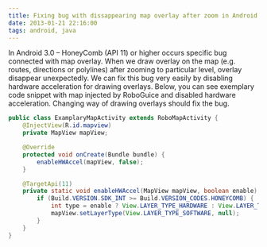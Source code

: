 ```yaml
---
title: Fixing bug with dissappearing map overlay after zoom in Android
date: 2013-01-21 22:16:00
tags: android, java
---
```


In Android 3.0 – HoneyComb (API 11) or higher occurs specific bug connected with map overlay. When we draw overlay on the map (e.g. routes, directions or polylines) after zooming to particular level, overlay disappear unexpectedly. We can fix this bug very easily by disabling hardware acceleration for drawing overlays. Below, you can see exemplary code snippet with map injected by RoboGuice and disabled hardware acceleration. Changing way of drawing overlays should fix the bug.

```java
public class ExamplaryMapActivity extends RoboMapActivity {
  	@InjectView(R.id.mapview)
	private MapView mapView;

	@Override
	protected void onCreate(Bundle bundle) {
		enableHWAccel(mapView, false);
	}

	@TargetApi(11)
	private static void enableHWAccel(MapView mapView, boolean enable) {
		if (Build.VERSION.SDK_INT >= Build.VERSION_CODES.HONEYCOMB) {
			int type = enable ? View.LAYER_TYPE_HARDWARE : View.LAYER_TYPE_SOFTWARE;
			mapView.setLayerType(View.LAYER_TYPE_SOFTWARE, null);
		}
	}
}
```
